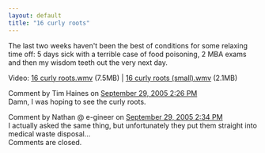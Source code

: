 ```yaml
---
layout: default
title: "16 curly roots"
---
```


The last two weeks haven't been the best of conditions for some relaxing time
off: 5 days sick with a terrible case of food poisoning, 2 MBA exams and then
my wisdom teeth out the very next day.

Video: <a href="/v2/blog/2005/09/16 curly roots.wmv">16 curly roots.wmv</a> (7.5MB) | <a href="/v2/blog/2005/09/16 curly roots (small).wmv">16 curly roots (small).wmv</a> (2.1MB)
		  
<div id="blogComments">
  <a name="comments"></a>
  
  <a name="c112796797215508077"></a>
  <div class="blogComment">
    <div class="blogCommentByline">Comment by Tim Haines on <a href="#c112796797215508077" title="Comment permalink">September 29, 2005 2:26 PM</a> </div>
    <div class="blogCommentBody">Damn, I was hoping to see the curly roots.</div>
  </div>
  
  <a name="c112796849938763240"></a>
  <div class="blogComment">
    <div class="blogCommentByline">Comment by Nathan @ e-gineer on <a href="#c112796849938763240" title="Comment permalink">September 29, 2005 2:34 PM</a> </div>
    <div class="blogCommentBody">I actually asked the same thing, but unfortunately they put them straight into medical waste disposal...</div>
  </div>

  <div class="blogCommentsClosed">Comments are closed.</div>

</div>
